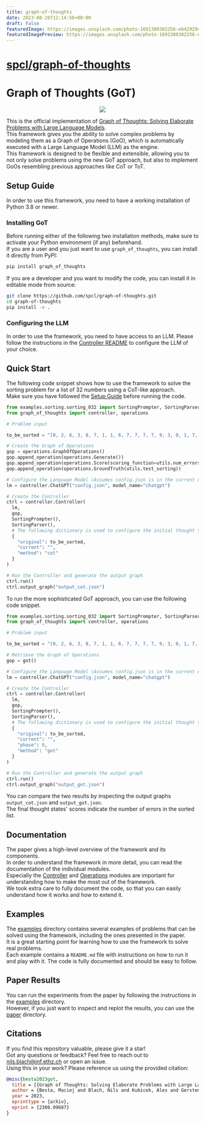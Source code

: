 ```yaml
---
title: graph-of-thoughts
date: 2023-08-26T12:14:56+08:00
draft: False
featuredImage: https://images.unsplash.com/photo-1691380302256-eb42929cd202?ixid=M3w0NjAwMjJ8MHwxfHJhbmRvbXx8fHx8fHx8fDE2OTMwMjMyMTV8&ixlib=rb-4.0.3
featuredImagePreview: https://images.unsplash.com/photo-1691380302256-eb42929cd202?ixid=M3w0NjAwMjJ8MHwxfHJhbmRvbXx8fHx8fHx8fDE2OTMwMjMyMTV8&ixlib=rb-4.0.3
---
```


# [spcl/graph-of-thoughts](https://github.com/spcl/graph-of-thoughts)

# Graph of Thoughts (GoT)

<p align="center">
  <img src="paper/pics/preview.svg">
</p>

This is the official implementation of [Graph of Thoughts: Solving Elaborate Problems with Large Language Models](https://arxiv.org/pdf/2308.09687.pdf).  
This framework gives you the ability to solve complex problems by modeling them as a Graph of Operations (GoO), which is automatically executed with a Large Language Model (LLM) as the engine.  
This framework is designed to be flexible and extensible, allowing you to not only solve problems using the new GoT approach, but also to implement GoOs resembling previous approaches like CoT or ToT.

## Setup Guide

In order to use this framework, you need to have a working installation of Python 3.8 or newer.

### Installing GoT

Before running either of the following two installation methods, make sure to activate your Python environment (if any) beforehand.  
If you are a user and you just want to use `graph_of_thoughts`, you can install it directly from PyPI:
```bash
pip install graph_of_thoughts
```
If you are a developer and you want to modify the code, you can install it in editable mode from source:
```bash
git clone https://github.com/spcl/graph-of-thoughts.git
cd graph-of-thoughts
pip install -e .
```

### Configuring the LLM

In order to use the framework, you need to have access to an LLM.
Please follow the instructions in the [Controller README](graph_of_thoughts/controller/README.md) to configure the LLM of your choice.

## Quick Start

The following code snippet shows how to use the framework to solve the sorting problem for a list of 32 numbers using a CoT-like approach.  
Make sure you have followed the [Setup Guide](#setup-guide) before running the code.

```python
from examples.sorting.sorting_032 import SortingPrompter, SortingParser, utils
from graph_of_thoughts import controller, operations

# Problem input

to_be_sorted = "[0, 2, 6, 3, 8, 7, 1, 1, 6, 7, 7, 7, 7, 9, 3, 0, 1, 7, 9, 1, 3, 5, 1, 3, 6, 4, 5, 4, 7, 3, 5, 7]"

# Create the Graph of Operations
gop = operations.GraphOfOperations()
gop.append_operation(operations.Generate())
gop.append_operation(operations.Score(scoring_function=utils.num_errors))
gop.append_operation(operations.GroundTruth(utils.test_sorting))

# Configure the Language Model (Assumes config.json is in the current directory with OpenAI API key)
lm = controller.ChatGPT("config.json", model_name="chatgpt")

# Create the Controller
ctrl = controller.Controller(
  lm, 
  gop, 
  SortingPrompter(), 
  SortingParser(),
  # The following dictionary is used to configure the initial thought state
  {
    "original": to_be_sorted,
    "current": "",
    "method": "cot"
  }
)

# Run the Controller and generate the output graph
ctrl.run()
ctrl.output_graph("output_cot.json")
```

To run the more sophisticated GoT approach, you can use the following code snippet.

```python
from examples.sorting.sorting_032 import SortingPrompter, SortingParser, got, utils
from graph_of_thoughts import controller, operations

# Problem input

to_be_sorted = "[0, 2, 6, 3, 8, 7, 1, 1, 6, 7, 7, 7, 7, 9, 3, 0, 1, 7, 9, 1, 3, 5, 1, 3, 6, 4, 5, 4, 7, 3, 5, 7]"

# Retrieve the Graph of Operations
gop = got()

# Configure the Language Model (Assumes config.json is in the current directory with OpenAI API key)
lm = controller.ChatGPT("config.json", model_name="chatgpt")

# Create the Controller
ctrl = controller.Controller(
  lm, 
  gop, 
  SortingPrompter(), 
  SortingParser(),
  # The following dictionary is used to configure the initial thought state
  {
    "original": to_be_sorted,
    "current": "",
    "phase": 0,
    "method": "got"
  }
)

# Run the Controller and generate the output graph
ctrl.run()
ctrl.output_graph("output_got.json")
```
You can compare the two results by inspecting the output graphs `output_cot.json` and `output_got.json`.  
The final thought states' scores indicate the number of errors in the sorted list.

## Documentation
The paper gives a high-level overview of the framework and its components.  
In order to understand the framework in more detail, you can read the documentation of the individual modules.  
Especially the [Controller](graph_of_thoughts/controller/README.md) and [Operations](graph_of_thoughts/operations/README.md) modules are important for understanding how to make the most out of the framework.  
We took extra care to fully document the code, so that you can easily understand how it works and how to extend it.

## Examples

The [examples](examples) directory contains several examples of problems that can be solved using the framework, including the ones presented in the paper.  
It is a great starting point for learning how to use the framework to solve real problems.  
Each example contains a `README.md` file with instructions on how to run it and play with it. The code is fully documented and should be easy to follow.

## Paper Results

You can run the experiments from the paper by following the instructions in the [examples](examples) directory.  
However, if you just want to inspect and replot the results, you can use the [paper](paper) directory.

## Citations

If you find this repository valuable, please give it a star!  
Got any questions or feedback? Feel free to reach out to [nils.blach@inf.ethz.ch](mailto:nils.blach@inf.ethz.ch) or open an issue.  
Using this in your work? Please reference us using the provided citation:

```bibtex
@misc{besta2023got,
  title = {{Graph of Thoughts: Solving Elaborate Problems with Large Language Models}},
  author = {Besta, Maciej and Blach, Nils and Kubicek, Ales and Gerstenberger, Robert and Gianinazzi, Lukas and Gajda, Joanna and Lehmann, Tomasz and Podstawski, Micha{\l} and Niewiadomski, Hubert and Nyczyk, Piotr and Hoefler, Torsten},
  year = 2023,
  eprinttype = {arXiv},
  eprint = {2308.09687}
}
```
